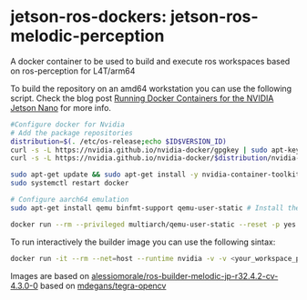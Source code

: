 # jetson-ros-dockers: jetson-ros-melodic-perception
A docker container to be used to build and execute ros workspaces based on ros-perception for L4T/arm64

To build the repository on an amd64 workstation you can use the following script.
Check the blog post [Running Docker Containers for the NVIDIA Jetson Nano](https://dev.to/caelinsutch/running-docker-containers-for-the-nvidia-jetson-nano-5a06) for more info.

```bash
#Configure docker for Nvidia
# Add the package repositories
distribution=$(. /etc/os-release;echo $ID$VERSION_ID)
curl -s -L https://nvidia.github.io/nvidia-docker/gpgkey | sudo apt-key add -
curl -s -L https://nvidia.github.io/nvidia-docker/$distribution/nvidia-docker.list | sudo tee /etc/apt/sources.list.d/nvidia-docker.list

sudo apt-get update && sudo apt-get install -y nvidia-container-toolkit
sudo systemctl restart docker

# Configure aarch64 emulation
sudo apt-get install qemu binfmt-support qemu-user-static # Install the qemu packages  

docker run --rm --privileged multiarch/qemu-user-static --reset -p yes # This step will execute the registering scripts  

```

To run interactively the builder image you can use the following sintax:

```bash
docker run -it --rm --net=host --runtime nvidia -v -v <your_workspace_path>:/ros_catkin_ws -e DISPLAY=$DISPLAY alessiomorale/ros-builder-melodic-jp-r32.4.2-cv-4.3.0-0:0.2.0
```

Images are based on [alessiomorale/ros-builder-melodic-jp-r32.4.2-cv-4.3.0-0](https://github.com/AlessioMorale/jetson-ros-builder) based on [mdegans/tegra-opencv](https://github.com/mdegans/nano_build_opencv/tree/docker)